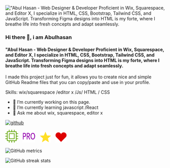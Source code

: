 !["Abul Hasan - Web Designer & Developer Proficient in Wix, Squarespace, and Editor X, I specialize in HTML, CSS, Bootstrap, Tailwind CSS, and JavaScript. Transforming Figma designs into HTML is my forte, where I breathe life into fresh concepts and adapt seamlessly. ](https://scontent.fdac138-2.fna.fbcdn.net/v/t39.30808-6/369609730_1740297866402863_2112427588873006317_n.jpg?stp=dst-jpg_s960x960&_nc_cat=105&ccb=1-7&_nc_sid=e3f864&_nc_eui2=AeHEJfbEKHiutCORL34FlII3Ez7a8k6t60oTPtryTq3rSozvp4WMY5iF-29zTj4OW5LKNiZoIyT0pMWJBASgV3Ku&_nc_ohc=bK2pCGnx-eIAX9riUkD&_nc_ht=scontent.fdac138-2.fna&oh=00_AfBlm6fYkKz2dSDA07wu_2q_a9Wr8yq3vlUzwjgXXGHAug&oe=64EDD741)
### Hi there 👋, i am Abulhasan 
#### "Abul Hasan - Web Designer & Developer Proficient in Wix, Squarespace, and Editor X, I specialize in HTML, CSS, Bootstrap, Tailwind CSS, and JavaScript. Transforming Figma designs into HTML is my forte, where I breathe life into fresh concepts and adapt seamlessly. 


I made this project just for fun, it allows you to create nice and simple GitHub Readme files that you can copy/paste and use in your profile.

Skills: wix/squarespace /editor x /Js/ HTML / CSS

- 🔭 I’m currently working on this page. 
- 🌱 I’m currently learning javascript /React  
- 💬 Ask me about wix, squarespace, editor x  


[<img src='https://cdn.jsdelivr.net/npm/simple-icons@3.0.1/icons/github.svg' alt='github' height='40'>](https://github.com/abulhasan20849)  

<a href='https://docs.github.com/en/developers'><img src='https://raw.githubusercontent.com/acervenky/animated-github-badges/master/assets/devbadge.gif' width='40' height='40'></a> <a href='https://github.com/pricing'><img src='https://raw.githubusercontent.com/acervenky/animated-github-badges/master/assets/pro.gif' width='40' height='40'></a> <a href='https://stars.github.com/'><img src='https://raw.githubusercontent.com/acervenky/animated-github-badges/master/assets/starbadge.gif' width='35' height='35'></a> <a href='https://docs.github.com/en/github/supporting-the-open-source-community-with-github-sponsors'><img src='https://raw.githubusercontent.com/acervenky/animated-github-badges/master/assets/sponsorbadge.gif' width='35' height='35'></a> 

![GitHub metrics](https://metrics.lecoq.io/abulhasan20849)  

![GitHub streak stats](https://streak-stats.demolab.com/?user=abulhasan20849)  

